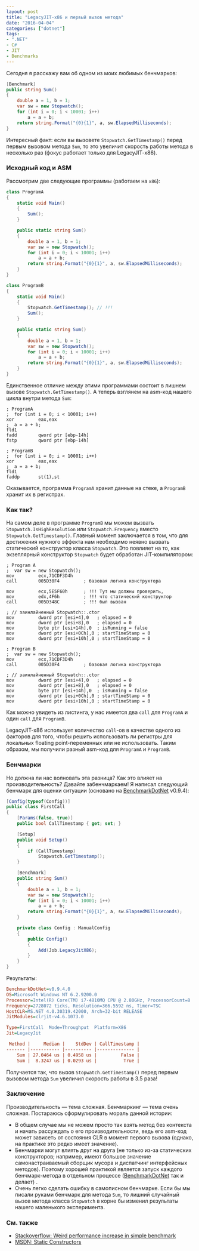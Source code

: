 ```yaml
---
layout: post
title: "LegacyJIT-x86 и первый вызов метода"
date: "2016-04-04"
categories: ["dotnet"]
tags:
- ".NET"
- C#
- JIT
- Benchmarks
---
```


Сегодня я расскажу вам об одном из моих любимых бенчмарков:

```cs
[Benchmark]
public string Sum()
{
    double a = 1, b = 1;
    var sw = new Stopwatch();
    for (int i = 0; i < 10001; i++)
        a = a + b;
    return string.Format("{0}{1}", a, sw.ElapsedMilliseconds);
}
```

Интересный факт: если вы вызовете `Stopwatch.GetTimestamp()` перед первым вызовом метода `Sum`, то это увеличит скорость работы метода в несколько раз (фокус работает только для LegacyJIT-x86).

<!--more-->

### Исходный код и ASM

Рассмотрим две следующие программы (работаем на `x86`):

```cs
class ProgramA
{
    static void Main()
    {
        Sum();
    }

    public static string Sum()
    {
        double a = 1, b = 1;
        var sw = new Stopwatch();
        for (int i = 0; i < 10001; i++)
            a = a + b;
        return string.Format("{0}{1}", a, sw.ElapsedMilliseconds);
    }
}
```

```cs
class ProgramB
{
    static void Main()
    {
        Stopwatch.GetTimestamp(); // !!!
        Sum();
    }

    public static string Sum()
    {
        double a = 1, b = 1;
        var sw = new Stopwatch();
        for (int i = 0; i < 10001; i++)
            a = a + b;
        return string.Format("{0}{1}", a, sw.ElapsedMilliseconds);
    }
}
```

Единственное отличие между этими программами состоит в лишнем вызове `Stopwatch.GetTimestamp()`. А теперь взглянем на asm-код нашего цикла внутри метода `Sum`:

```x86asm
; ProgramA
;  for (int i = 0; i < 10001; i++)
xor         eax,eax  
;  a = a + b;
fld1  
fadd        qword ptr [ebp-14h]  
fstp        qword ptr [ebp-14h]

; ProgramB
;  for (int i = 0; i < 10001; i++)
xor         eax,eax  
;  a = a + b;
fld1  
faddp       st(1),st  
```

Оказывается, программа `ProgramA` хранит данные на стеке, а `ProgramB` хранит их в регистрах.

### Как так?

На самом деле в программе `ProgramB` мы можем вызвать `Stopwatch.IsHighResolution` или `Stopwatch.Frequency` вместо `Stopwatch.GetTimestamp()`. Главный момент заключается в том, что для достижения нужного эффекта нам необходимо неявно вызвать статический конструктор класса `Stopwatch`. Это повлияет на то, как экзеплярный конструктор `Stopwatch` будет обработан JIT-компилятором:

```x86asm
; Program A
;  var sw = new Stopwatch();
mov         ecx,71CDF3D4h  
call        005D30F4         ; базовая логика конструктора

mov         ecx,5E5F60h      ; !!! Тут мы должны проверить,
mov         edx,4F6h         ; !!! что статический конструктор
call        005D348C         ; !!! был вызван

; // заинлайненный Stopwatch::.ctor
mov         dword ptr [esi+4],0   ; elapsed = 0
mov         dword ptr [esi+8],0   ; elapsed = 0
mov         byte ptr [esi+14h],0  ; isRunning = false
mov         dword ptr [esi+0Ch],0 ; startTimeStamp = 0
mov         dword ptr [esi+10h],0 ; startTimeStamp = 0

; Program B
;  var sw = new Stopwatch();
mov         ecx,71CDF3D4h  
call        005D30F4         ; базовая логика конструктора

; // заинлайненный Stopwatch::.ctor
mov         dword ptr [esi+4],0   ; elapsed = 0
mov         dword ptr [esi+8],0   ; elapsed = 0
mov         byte ptr [esi+14h],0  ; isRunning = false
mov         dword ptr [esi+0Ch],0 ; startTimeStamp = 0
mov         dword ptr [esi+10h],0 ; startTimeStamp = 0
```

Как можно увидеть из листинга, у нас имеется два `call` для `ProgramA` и один `call` для `ProgramB`.

LegacyJIT-x86 использует количество `call`-ов в качестве одного из факторов для того, чтобы решить использовать ли регистры для локальных floating point-переменных или не использовать. Таким образом, мы получили разный asm-код для `ProgramA` и `ProgramB`.

### Бенчмарки

Но должна ли нас волновать эта разница? Как это влияет на производительность? Давайте забенчмаркаем! Я написал следующий бенчмарк для оценки ситуации (основано на [BenchmarkDotNet](https://github.com/PerfDotNet/BenchmarkDotNet) v0.9.4):

```cs
[Config(typeof(Config))]
public class FirstCall
{
    [Params(false, true)]
    public bool CallTimestamp { get; set; }

    [Setup]
    public void Setup()
    {
        if (CallTimestamp)
            Stopwatch.GetTimestamp();
    }

    [Benchmark]
    public string Sum()
    {
        double a = 1, b = 1;
        var sw = new Stopwatch();
        for (int i = 0; i < 10001; i++)
            a = a + b;
        return string.Format("{0}{1}", a, sw.ElapsedMilliseconds);
    }

    private class Config : ManualConfig
    {
        public Config()
        {
            Add(Job.LegacyJitX86);
        }
    }
}
```

Результаты:

```ini
BenchmarkDotNet=v0.9.4.0
OS=Microsoft Windows NT 6.2.9200.0
Processor=Intel(R) Core(TM) i7-4810MQ CPU @ 2.80GHz, ProcessorCount=8
Frequency=2728072 ticks, Resolution=366.5592 ns, Timer=TSC
HostCLR=MS.NET 4.0.30319.42000, Arch=32-bit RELEASE
JitModules=clrjit-v4.6.1073.0

Type=FirstCall  Mode=Throughput  Platform=X86
Jit=LegacyJit

 Method |     Median |    StdDev | CallTimestamp |
------- |----------- |---------- |-------------- |
    Sum | 27.0464 us | 0.4958 us |         False |
    Sum |  8.3247 us | 0.0293 us |          True |
```

Получается так, что вызов `Stopwatch.GetTimestamp()` перед первым вызовом метода `Sum` увеличил скорость работы в 3.5 раза!

### Заключение

Производительность — тема сложная. Бенчмаркинг — тема очень сложная. Постараюсь сформулировать мораль данной истории:

* В общем случае мы не можем просто так взять метод без контекста и начать рассуждать о его производительности, ведь его asm-код может зависеть от состояния CLR в момент первого вызова (однако, на практике это редко имеет значение).
* Бенчмарки могут влиять друг на друга (не только из-за статических конструкторов; например, имеют большое значение самонастраиваемый сборщик мусора и диспатчинг интерфейсных методов). Поэтому хорошей практикой является запуск каждого бенчмарк-метода в отдельном процессе ([BenchmarkDotNet](https://github.com/PerfDotNet/BenchmarkDotNet) так и делает) .
* Очень легко сделать ошибку в самописном бенчмарке. Если бы мы писали руками бенчмарк для метода `Sum`, то лишний случайный вызов метода класса `Stopwatch` в корне бы изменил результаты нашего маленького эксперимента.

### См. также

* [Stackoverflow: Weird performance increase in simple benchmark](http://stackoverflow.com/questions/32114308/weird-performance-increase-in-simple-benchmark)
* [MSDN: Static Constructors](https://msdn.microsoft.com/en-us/library/k9x6w0hc.aspx)